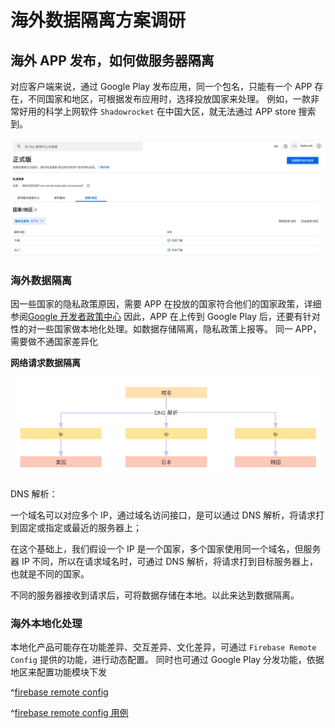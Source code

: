 # 海外数据隔离方案调研


## 海外 APP 发布，如何做服务器隔离


对应客户端来说，通过 Google Play 发布应用，同一个包名，只能有一个 APP 存在，不同国家和地区，可根据发布应用时，选择投放国家来处理。
例如，一款非常好用的科学上网软件 `Shadowrocket` 在中国大区，就无法通过 APP store 搜索到。

![Img](./FILES/GooglePlay内购研发接入文档.md/img-20220824143132.png)


### 海外数据隔离

因一些国家的隐私政策原因，需要 APP 在投放的国家符合他们的国家政策，详细参阅[Google 开发者政策中心](https://play.google.com/about/developer-content-policy/)
因此，APP 在上传到 Google Play 后，还要有针对性的对一些国家做本地化处理。如数据存储隔离，隐私政策上报等。
同一 APP，需要做不通国家差异化


**网络请求数据隔离**

![DNS 解析](/Markdown/调研/FILES/GooglePlay内购研发接入文档.md/img-20220824143454.png)

DNS  解析：

一个域名可以对应多个 IP，通过域名访问接口，是可以通过 DNS 解析，将请求打到固定或指定或最近的服务器上；


在这个基础上，我们假设一个 IP 是一个国家，多个国家使用同一个域名，但服务器 IP 不同，所以在请求域名时，可通过 DNS 解析，将请求打到目标服务器上，也就是不同的国家。

不同的服务器接收到请求后，可将数据存储在本地。以此来达到数据隔离。

### 海外本地化处理


本地化产品可能存在功能差异、交互差异、文化差异，可通过 `Firebase Remote Config` 提供的功能，进行动态配置。
同时也可通过 Google Play 分发功能，依据地区来配置功能模块下发


^[firebase remote config](https://firebase.google.com/docs/remote-config?hl=zh-cn)


^[firebase remote config 用例](https://firebase.google.com/docs/remote-config/use-cases?hl=zh-cn)
